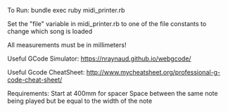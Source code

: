 To Run:
bundle exec ruby midi_printer.rb

Set the "file" variable in midi_printer.rb 
to one of the file constants to change which song is loaded

All measurements must be in millimeters!

Useful GCode Simulator:
https://nraynaud.github.io/webgcode/

Useful Gcode CheatSheet:
http://www.mycheatsheet.org/professional-g-code-cheat-sheet/

Requirements:
Start at 400mm for spacer
Space between the same note being played but be equal to the width of the note
